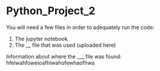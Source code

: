 # Python_Project_2
You will need a few files in order to adequately run the code:

1) The jupyter notebook
2) The __ file that was used (uploaded here)

Information about where the ___ file was found:
  hfeiwahfoweioafhiwahofewhaofhwa
  
